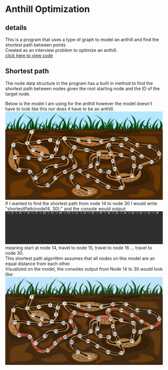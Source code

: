 # Anthill Optimization

## details
This is a program that uses a type of graph to model an anthill and find the shortest path between points    
Created as an interview problem to optimize an anthill.        
[click here to view code](https://github.com/carlgombert/Anthill_Optimization/tree/main/anthill_optimization/src/com/anthill_optimization/main)

## Shortest path
The node data structure in the program has a built in method to find the shortest path between nodes given the root starting node and the ID of the target node.    
    
Below is the model I am using for the anthill however the model doesn't have to look like this nor does it have to be an anthill.
![This is an image](https://github.com/carlgombert/Anthill_Optimization/blob/main/screenshots/anthill_model.jpg)    
If I wanted to find the shortest path from node 14 to node 30 I would write "shortestPath(node14, 30);" and the console would output:    
![This is an image](https://github.com/carlgombert/Anthill_Optimization/blob/main/screenshots/14_to_30_output.png)        
meaning start at node 14, travel to node 15, travel to node 16 ... travel to node 30.        
This shortest path algorithm assumes that all nodes on this model are an equal distance from each other.        
Visualized on the model, the consoles output from Node 14 to 30 would look like:        
![This is an image](https://github.com/carlgombert/Anthill_Optimization/blob/main/screenshots/shortest_path_14_to_30.png) 
